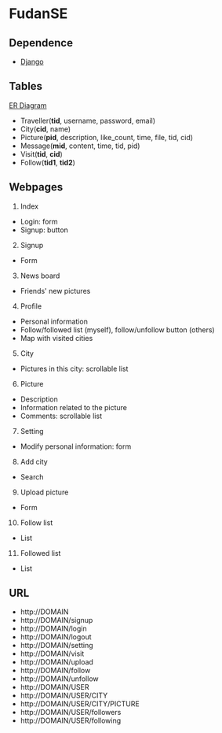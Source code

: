 # FudanSE

## Dependence
* [Django](https://www.djangoproject.com/)

## Tables
[ER Diagram](doc/ER_diagram.svg)

* Traveller(**tid**, username, password, email)
* City(**cid**, name)
* Picture(**pid**, description, like\_count, time, file, tid, cid)
* Message(**mid**, content, time, tid, pid)
* Visit(**tid**, **cid**)
* Follow(**tid1**, **tid2**)

## Webpages
1. Index
  * Login: form
  * Signup: button
2. Signup
  * Form
3. News board
  * Friends' new pictures
4. Profile
  * Personal information
  * Follow/followed list (myself), follow/unfollow button (others)
  * Map with visited cities
5. City
  * Pictures in this city: scrollable list
6. Picture
  * Description
  * Information related to the picture
  * Comments: scrollable list
7. Setting
  * Modify personal information: form
8. Add city
  * Search
9. Upload picture
  * Form
10. Follow list
  * List
11. Followed list
  * List

## URL
* http://DOMAIN
* http://DOMAIN/signup
* http://DOMAIN/login
* http://DOMAIN/logout
* http://DOMAIN/setting
* http://DOMAIN/visit
* http://DOMAIN/upload
* http://DOMAIN/follow
* http://DOMAIN/unfollow
* http://DOMAIN/USER
* http://DOMAIN/USER/CITY
* http://DOMAIN/USER/CITY/PICTURE
* http://DOMAIN/USER/followers
* http://DOMAIN/USER/following

